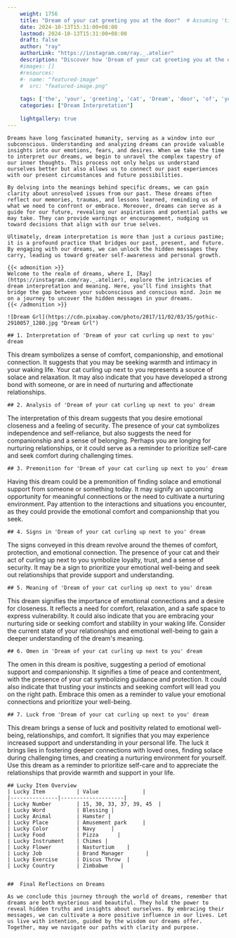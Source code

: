 ```yaml
---
    weight: 1756
    title: "Dream of your cat greeting you at the door"  # Assuming 'title' column exists
    date: 2024-10-13T15:31:00+08:00
    lastmod: 2024-10-13T15:31:00+08:00
    draft: false
    author: "ray"
    authorLink: "https://instagram.com/ray._.atelier"
    description: "Discover how 'Dream of your cat greeting you at the door' can interpret your future and uncover its significant meanings in your life."
    #images: []
    #resources:
    #- name: "featured-image"
    #  src: "featured-image.png"
    
    tags: ['the', 'your', 'greeting', 'cat', 'Dream', 'door', 'of', 'you', 'at']
    categories: ["Dream Interpretation"]
    
    lightgallery: true
---
```

    
    Dreams have long fascinated humanity, serving as a window into our subconscious. Understanding and analyzing dreams can provide valuable insights into our emotions, fears, and desires. When we take the time to interpret our dreams, we begin to unravel the complex tapestry of our inner thoughts. This process not only helps us understand ourselves better but also allows us to connect our past experiences with our present circumstances and future possibilities.
    
    By delving into the meanings behind specific dreams, we can gain clarity about unresolved issues from our past. These dreams often reflect our memories, traumas, and lessons learned, reminding us of what we need to confront or embrace. Moreover, dreams can serve as a guide for our future, revealing our aspirations and potential paths we may take. They can provide warnings or encouragement, nudging us toward decisions that align with our true selves.
    
    Ultimately, dream interpretation is more than just a curious pastime; it is a profound practice that bridges our past, present, and future. By engaging with our dreams, we can unlock the hidden messages they carry, leading us toward greater self-awareness and personal growth.
    
    {{< admonition >}}
    Welcome to the realm of dreams, where I, [Ray](https://instagram.com/ray._.atelier), explore the intricacies of dream interpretation and meaning. Here, you’ll find insights that bridge the gap between your subconscious and conscious mind. Join me on a journey to uncover the hidden messages in your dreams.
    {{< /admonition >}}
    
    ![Dream Grl](https://cdn.pixabay.com/photo/2017/11/02/03/35/gothic-2910057_1280.jpg "Dream Grl")
    
    ## 1. Interpretation of 'Dream of your cat curling up next to you' dream
    
This dream symbolizes a sense of comfort, companionship, and emotional connection. It suggests that you may be seeking warmth and intimacy in your waking life. Your cat curling up next to you represents a source of solace and relaxation. It may also indicate that you have developed a strong bond with someone, or are in need of nurturing and affectionate relationships.
    
    ## 2. Analysis of 'Dream of your cat curling up next to you' dream
    
The interpretation of this dream suggests that you desire emotional closeness and a feeling of security. The presence of your cat symbolizes independence and self-reliance, but also suggests the need for companionship and a sense of belonging. Perhaps you are longing for nurturing relationships, or it could serve as a reminder to prioritize self-care and seek comfort during challenging times.
    
    ## 3. Premonition for 'Dream of your cat curling up next to you' dream
    
Having this dream could be a premonition of finding solace and emotional support from someone or something today. It may signify an upcoming opportunity for meaningful connections or the need to cultivate a nurturing environment. Pay attention to the interactions and situations you encounter, as they could provide the emotional comfort and companionship that you seek.
    
    ## 4. Signs in 'Dream of your cat curling up next to you' dream
    
The signs conveyed in this dream revolve around the themes of comfort, protection, and emotional connection. The presence of your cat and their act of curling up next to you symbolize loyalty, trust, and a sense of security. It may be a sign to prioritize your emotional well-being and seek out relationships that provide support and understanding.
    
    ## 5. Meaning of 'Dream of your cat curling up next to you' dream
    
This dream signifies the importance of emotional connections and a desire for closeness. It reflects a need for comfort, relaxation, and a safe space to express vulnerability. It could also indicate that you are embracing your nurturing side or seeking comfort and stability in your waking life. Consider the current state of your relationships and emotional well-being to gain a deeper understanding of the dream's meaning.
    
    ## 6. Omen in 'Dream of your cat curling up next to you' dream
    
The omen in this dream is positive, suggesting a period of emotional support and companionship. It signifies a time of peace and contentment, with the presence of your cat symbolizing guidance and protection. It could also indicate that trusting your instincts and seeking comfort will lead you on the right path. Embrace this omen as a reminder to value your emotional connections and prioritize your well-being.
    
    ## 7. Luck from 'Dream of your cat curling up next to you' dream
    
This dream brings a sense of luck and positivity related to emotional well-being, relationships, and comfort. It signifies that you may experience increased support and understanding in your personal life. The luck it brings lies in fostering deeper connections with loved ones, finding solace during challenging times, and creating a nurturing environment for yourself. Use this dream as a reminder to prioritize self-care and to appreciate the relationships that provide warmth and support in your life.
    
    ## Lucky Item Overview
    | Lucky Item          | Value              |
    |---------------|--------------------|
    | Lucky Number        | 15, 30, 33, 37, 39, 45  |
    | Lucky Word          | Blessing |
    | Lucky Animal        | Hamster |
    | Lucky Place         | Amusement park     |
    | Lucky Color         | Navy     |
    | Lucky Food          | Pizza      |
    | Lucky Instrument    | Chimes |
    | Lucky Flower        | Nasturtium    |
    | Lucky Job           | Brand Manager       |
    | Lucky Exercise      | Discus Throw  |
    | Lucky Country       | Zimbabwe    |
    
    
    ##  Final Reflections on Dreams
    
    As we conclude this journey through the world of dreams, remember that dreams are both mysterious and beautiful. They hold the power to reveal hidden truths and insights about ourselves. By embracing their messages, we can cultivate a more positive influence in our lives. Let us live with intention, guided by the wisdom our dreams offer. Together, may we navigate our paths with clarity and purpose.
    
